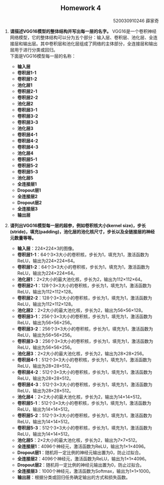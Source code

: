 <center><h2>Homework 4</h2></center>
<div align=right>520030910246 薛家奇</div>

1. **请描述VGG16模型的整体结构并写出每一层的名字。**
   VGG16是一个卷积神经网络模型，它的整体结构可以分为五个部分：输入层、卷积层、池化层、全连接层和输出层。其中卷积层和池化层组成了网络的主体部分，全连接层和输出层用于进行分类或回归。  
   下面是VGG16模型每一层的名称：
   - **输入层**
   - **卷积层1-1**
   - **卷积层1-2**
   - **池化层1**
   - **卷积层2-1**
   - **卷积层2-2**
   - **池化层2**
   - **卷积层3-1**
   - **卷积层3-2**
   - **卷积层3-3**
   - **池化层3**
   - **卷积层4-1**
   - **卷积层4-2**
   - **卷积层4-3**
   - **池化层4**
   - **卷积层5-1**
   - **卷积层5-2**
   - **卷积层5-3**
   - **池化层5**
   - **全连接层1**
   - **Dropout层1**
   - **全连接层2**
   - **Dropout层2**
   - **全连接层3**
   - **输出层**


2. **请列出VGG16模型每一层的超参，例如卷积核大小(kernel size)，步长(stride)，填充(padding)，池化层的池化核尺寸，步长以及全链接层的神经元数量等等。**
   - **输入层**：224×224×3的图像。
   - **卷积层1-1**：64个3×3大小的卷积核，步长为1，填充为1，激活函数为ReLU，输出为224×224×64。
   - **卷积层1-2**：64个3×3大小的卷积核，步长为1，填充为1，激活函数为ReLU，输出为224×224×64。
   - **池化层1**：2×2大小的最大池化核，步长为2，输出为112×112×64。
   - **卷积层2-1**：128个3×3大小的卷积核，步长为1，填充为1，激活函数为ReLU，输出为112×112×128。
   - **卷积层2-2**：128个3×3大小的卷积核，步长为1，填充为1，激活函数为ReLU，输出为112×112×128。
   - **池化层2**：2×2大小的最大池化核，步长为2，输出为56×56×128。
   - **卷积层3-1**：256个3×3大小的卷积核，步长为1，填充为1，激活函数为ReLU，输出为56×56×256。
   - **卷积层3-2**：256个3×3大小的卷积核，步长为1，填充为1，激活函数为ReLU，输出为56×56×256。
   - **卷积层3-3**：256个3×3大小的卷积核，步长为1，填充为1，激活函数为ReLU，输出为56×56×256。
   - **池化层3**：2×2大小的最大池化核，步长为2，输出为28×28×256。
   - **卷积层4-1**：512个3×3大小的卷积核，步长为1，填充为1，激活函数为ReLU，输出为28×28×512。
   - **卷积层4-2**：512个3×3大小的卷积核，步长为1，填充为1，激活函数为ReLU，输出为28×28×512。
   - **卷积层4-3**：512个3×3大小的卷积核，步长为1，填充为1，激活函数为ReLU，输出为28×28×512。
   - **池化层4**：2×2大小的最大池化核，步长为2，输出为14×14×512。
   - **卷积层5-1**：512个3×3大小的卷积核，步长为1，填充为1，激活函数为ReLU，输出为14×14×512。
   - **卷积层5-2**：512个3×3大小的卷积核，步长为1，填充为1，激活函数为ReLU，输出为14×14×512。
   - **卷积层5-3**：512个3×3大小的卷积核，步长为1，填充为1，激活函数为ReLU，输出为14×14×512。
   - **池化层5**：2×2大小的最大池化核，步长为2，输出为7×7×512。
   - **全连接层1**：4096个神经元，激活函数为ReLU，输出为1×1×4096。
   - **Dropout层1**：随机将一定比例的神经元输出置为0，防止过拟合。
   - **全连接层2**：4096个神经元，激活函数为ReLU，输出为1×1×4096。
   - **Dropout层2**：随机将一定比例的神经元输出置为0，防止过拟合。
   - **全连接层3**：1000个神经元，激活函数为Softmax，输出为1×1×1000。
   - **输出层**：根据分类或回归任务确定输出的方式和损失函数。
